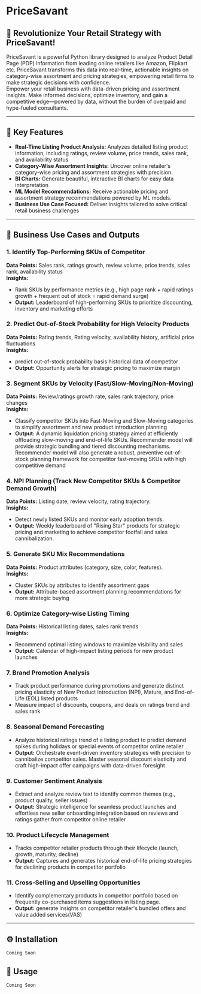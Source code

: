 # PriceSavant  

## 🚀 Revolutionize Your Retail Strategy with PriceSavant!  

PriceSavant is a powerful Python library designed to analyze Product Detail Page (PDP) information from leading online retailers like Amazon, Flipkart etc.
PriceSavant transforms this data into real-time, actionable insights on category-wise assortment and pricing strategies, empowering retail firms to make strategic decisions with confidence.  
Empower your retail business with data-driven pricing and assortment insights. Make informed decisions, optimize inventory, and gain a competitive edge—powered by data, without the burden of overpaid and hype-fueled consultants.


---

## 🌟 Key Features  

- **Real-Time Listing Product Analysis:** Analyzes detailed listing product information, including ratings, review volume, price trends, sales rank, and availability status 
- **Category-Wise Assortment Insights:** Uncover online retailer's category-wise pricing and assortment strategies with precision.  
- **BI Charts:** Generate beautiful, interactive BI charts for easy data interpretation  
- **ML Model Recommendations:** Receive actionable pricing and assortment strategy recommendations powered by ML models.  
- **Business Use Case Focused:** Deliver insights tailored to solve critical retail business challenges  

---

## 🚀 Business Use Cases and Outputs  

### 1. Identify Top-Performing SKUs of Competitor 

**Data Points:** Sales rank, ratings growth, review volume, price trends, sales rank, availability status  
**Insights:**  
- Rank SKUs by performance metrics (e.g., high page rank + rapid ratings growth + frequent out of stock = rapid demand surge)  
- **Output:** Leaderboard of high-performing SKUs to prioritize discounting, inventory and marketing efforts  

### 2. Predict Out-of-Stock Probability for High Velocity Products

**Data Points:** Rating trends, Rating velocity, availability history, artificial price fluctuations  
**Insights:**  
- predict out-of-stock probability basis historical data of competitor  
- **Output:** Oppurtunity alerts for strategic pricing to maximize margin

### 3. Segment SKUs by Velocity (Fast/Slow-Moving/Non-Moving)  
**Data Points:** Review/ratings growth rate, sales rank trajectory, price changes  
**Insights:**  
- Classify competitor SKUs into Fast-Moving and Slow-Moving categories to simplify assortment and new product introduction planning  
- **Output:** 
A dynamic liquidation pricing strategy aimed at efficiently offloading slow-moving and end-of-life SKUs. Recommender model will provide strategic bundling and tiered discounting mechanisms.
Recommender model will also generate a robust, preventive out-of-stock planning framework for competitor fast-moving SKUs with high competitive demand 

### 4. NPI Planning (Track New Competitor SKUs & Competitor Demand Growth)  
**Data Points:** Listing date, review velocity, rating trajectory.  
**Insights:**  
- Detect newly listed SKUs and monitor early adoption trends.  
- **Output:** Weekly leaderboard of "Rising Star" products for strategic pricing and marketing to achieve competitor footfall and sales cannibalization.  

### 5. Generate SKU Mix Recommendations  
**Data Points:** Product attributes (category, size, color, features).  
**Insights:**  
- Cluster SKUs by attributes to identify assortment gaps  
- **Output:** Attribute-based assortment planning recommendations for more strategic buying  

### 6. Optimize Category-wise Listing Timing  
**Data Points:** Historical listing dates, sales rank trends  
**Insights:**  
- Recommend optimal listing windows to maximize visibility and sales  
- **Output:** Calendar of high-impact listing periods for new product launches 

### 7. Brand Promotion Analysis  
- Track product performance during promotions and generate distinct pricing elasticity of  New Product Introduction (NPI), Mature, and End-of-Life (EOL) listed products
- Measure impact of discounts, coupons, and deals on ratings trend and sales rank 

### 8. Seasonal Demand Forecasting  
- Analyze historical ratings trend of a listing product to predict demand spikes during holidays or special events of competitor online retailer
- **Output:** Orchestrate event-driven inventory strategies with precision to cannibalize competitor sales. Master seasonal discount elasticity and craft high-impact offer campaigns with data-driven foresight

### 9. Customer Sentiment Analysis  
- Extract and analyze review text to identify common themes (e.g., product quality, seller issues)  
- **Output:** Strategic intelligence for seamless product launches and effortless new seller onboarding integration based on reviews and ratings gather from competitor online retailer

### 10. Product Lifecycle Management  
- Tracks competitor retailer products through their lifecycle (launch, growth, maturity, decline)  
- **Output:** Captures and generates historical end-of-life pricing strategies for declining products in competitor portfolio  

### 11. Cross-Selling and Upselling Opportunities  
- Identify complementary products in competitor portfolio based on frequently co-purchased items suggestions in listing page.  
- **Output:** generate insights on competitor retailer's bundled offers and value added services(VAS) 

---

## ⚙️ Installation  


```
Coming Soon
```


## 📌 Usage  
```
Coming Soon
```

